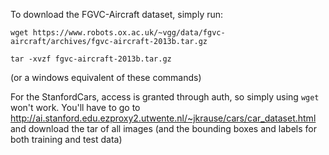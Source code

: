To download the FGVC-Aircraft dataset, simply run:

```
wget https://www.robots.ox.ac.uk/~vgg/data/fgvc-aircraft/archives/fgvc-aircraft-2013b.tar.gz

tar -xvzf fgvc-aircraft-2013b.tar.gz
```
(or a windows equivalent of these commands)


For the StanfordCars, access is granted through auth, so simply using `wget` won't work. You'll have to go to http://ai.stanford.edu.ezproxy2.utwente.nl/~jkrause/cars/car_dataset.html and download the tar of all images (and the bounding boxes and labels for both training and test data)
